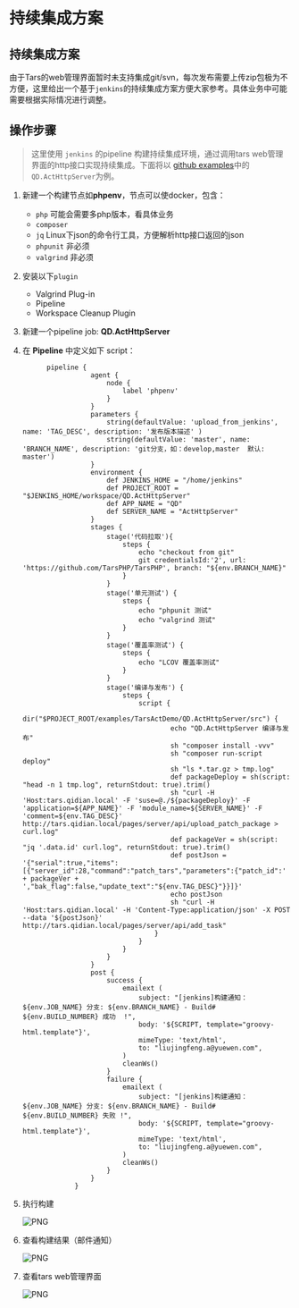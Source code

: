 # 持续集成方案

## 持续集成方案

由于Tars的web管理界面暂时未支持集成git/svn，每次发布需要上传zip包极为不方便，这里给出一个基于`jenkins`的持续集成方案方便大家参考。具体业务中可能需要根据实际情况进行调整。

## 操作步骤

> 这里使用 `jenkins` 的pipeline 构建持续集成环境，通过调用tars web管理界面的http接口实现持续集成。下面将以 [github examples](https://github.com/TarsPHP/TarsPHP/tree/master/examples)中的 `QD.ActHttpServer`为例。

1. 新建一个构建节点如**phpenv**，节点可以使docker，包含：
   * `php` 可能会需要多php版本，看具体业务
   * `composer`
   * `jq` Linux下json的命令行工具，方便解析http接口返回的json
   * `phpunit` 非必须
   * `valgrind` 非必须
2. 安装以下`plugin`
   * Valgrind Plug-in
   * Pipeline
   * Workspace Cleanup Plugin
3. 新建一个pipeline job: **QD.ActHttpServer**
4. 在 **Pipeline** 中定义如下 script：

   ```text
         pipeline {
                    agent {
                        node {
                            label 'phpenv'
                        }
                    }
                    parameters { 
                        string(defaultValue: 'upload_from_jenkins', name: 'TAG_DESC', description: '发布版本描述' )
                        string(defaultValue: 'master', name: 'BRANCH_NAME', description: 'git分支，如：develop,master  默认: master')
                    }
                    environment {
                        def JENKINS_HOME = "/home/jenkins"
                        def PROJECT_ROOT = "$JENKINS_HOME/workspace/QD.ActHttpServer"
                        def APP_NAME = "QD"
                        def SERVER_NAME = "ActHttpServer"
                    }
                    stages {
                        stage('代码拉取'){
                            steps {
                                echo "checkout from git"
                                git credentialsId:'2', url: 'https://github.com/TarsPHP/TarsPHP', branch: "${env.BRANCH_NAME}"
                            }
                        }
                        stage('单元测试') {
                            steps {
                                echo "phpunit 测试"
                                echo "valgrind 测试"
                            }
                        }
                        stage('覆盖率测试') {
                            steps {
                                echo "LCOV 覆盖率测试"
                            }
                        }
                        stage('编译与发布') {
                            steps {
                                script {
                                    dir("$PROJECT_ROOT/examples/TarsActDemo/QD.ActHttpServer/src") {
                                        echo "QD.ActHttpServer 编译与发布"
                                        sh "composer install -vvv"
                                        sh "composer run-script deploy"
                                        sh "ls *.tar.gz > tmp.log"
                                        def packageDeploy = sh(script: "head -n 1 tmp.log", returnStdout: true).trim()
                                        sh "curl -H 'Host:tars.qidian.local' -F 'suse=@./${packageDeploy}' -F 'application=${APP_NAME}' -F 'module_name=${SERVER_NAME}' -F 'comment=${env.TAG_DESC}' http://tars.qidian.local/pages/server/api/upload_patch_package > curl.log"
                                        def packageVer = sh(script: "jq '.data.id' curl.log", returnStdout: true).trim()
                                        def postJson = '{"serial":true,"items":[{"server_id":28,"command":"patch_tars","parameters":{"patch_id":' + packageVer + ',"bak_flag":false,"update_text":"${env.TAG_DESC}"}}]}'
                                        echo postJson
                                        sh "curl -H 'Host:tars.qidian.local' -H 'Content-Type:application/json' -X POST --data '${postJson}' http://tars.qidian.local/pages/server/api/add_task"
                                    }
                                }
                            }
                        }
                    }
                    post {
                        success {
                            emailext (
                                subject: "[jenkins]构建通知：${env.JOB_NAME} 分支: ${env.BRANCH_NAME} - Build# ${env.BUILD_NUMBER} 成功  !",
                                body: '${SCRIPT, template="groovy-html.template"}',
                                mimeType: 'text/html',
                                to: "liujingfeng.a@yuewen.com",
                            )
                            cleanWs()
                        }
                        failure {
                            emailext (
                                subject: "[jenkins]构建通知：${env.JOB_NAME} 分支: ${env.BRANCH_NAME} - Build# ${env.BUILD_NUMBER} 失败 !",
                                body: '${SCRIPT, template="groovy-html.template"}',
                                mimeType: 'text/html',
                                to: "liujingfeng.a@yuewen.com",
                            )
                            cleanWs()
                        }
                    }
                }
   ```

5. 执行构建

    ![PNG](https://firebasestorage.googleapis.com/v0/b/gitbook-28427.appspot.com/o/assets%2F-LNOp6Nxsu1J8WtFsJiz%2F-LRGBcGhwbobNGHPsTdR%2F-LRGBd38ubnzXq_pYjad%2Fbuild_with_parameters.png?generation=1542181787013592&alt=media)​

6. 查看构建结果（邮件通知）

    ![PNG](https://firebasestorage.googleapis.com/v0/b/gitbook-28427.appspot.com/o/assets%2F-LNOp6Nxsu1J8WtFsJiz%2F-LRGBcGhwbobNGHPsTdR%2F-LRGBd3Aieo8HbcmxiIK%2Fstage_view.png?generation=1542181786965112&alt=media)​

7. 查看tars web管理界面

   ![PNG](https://firebasestorage.googleapis.com/v0/b/gitbook-28427.appspot.com/o/assets%2F-LNOp6Nxsu1J8WtFsJiz%2F-LRGBcGhwbobNGHPsTdR%2F-LRGBd3CTtXhhzp3GvwA%2Ftars_web.png?generation=1542181787132692&alt=media)

